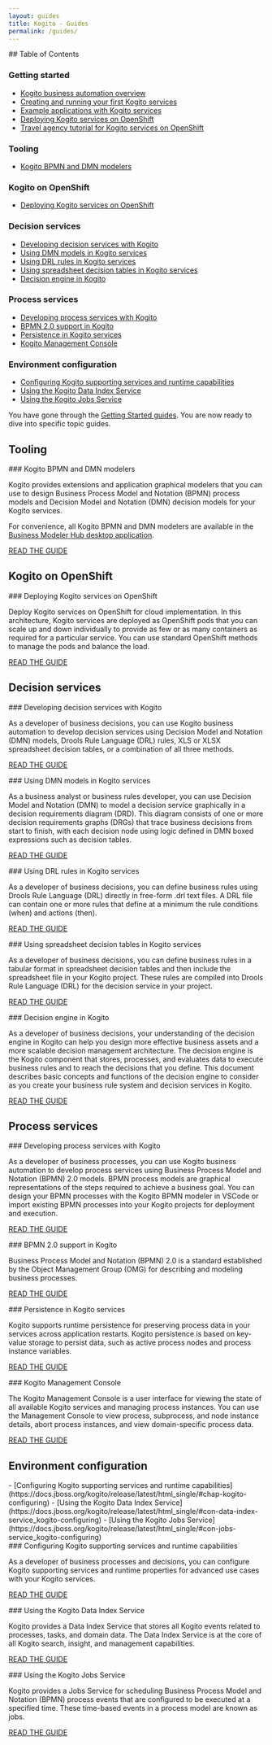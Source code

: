 ```yaml
---
layout: guides
title: Kogito - Guides
permalink: /guides/
---
```


<div class="grid__item width-4-12 hide-mobile toc" markdown="1">
## Table of Contents

### Getting started
 - [Kogito business automation overview](https://docs.jboss.org/kogito/release/latest/html_single/#con-kogito-automation_kogito-docs)
 - [Creating and running your first Kogito services](https://docs.jboss.org/kogito/release/latest/html_single/#chap-kogito-creating-running)
 - [Example applications with Kogito services](https://docs.jboss.org/kogito/release/latest/html_single/#ref-kogito-app-examples_kogito-creating-running)
 - [Deploying Kogito services on OpenShift](https://docs.jboss.org/kogito/release/latest/html_single/#chap-kogito-deploying-on-openshift)
 - [Travel agency tutorial for Kogito services on OpenShift](https://docs.jboss.org/kogito/release/latest/html_single/#con-kogito-travel-agency_kogito-deploying-on-openshift)

### Tooling
 - [Kogito BPMN and DMN modelers](https://docs.jboss.org/kogito/release/latest/html_single/#con-kogito-modelers_kogito-creating-running)

### Kogito on OpenShift
 - [Deploying Kogito services on OpenShift](https://docs.jboss.org/kogito/release/latest/html_single/#chap-kogito-deploying-on-openshift)

### Decision services
 - [Developing decision services with Kogito](https://docs.jboss.org/kogito/release/latest/html_single/#chap-kogito-developing-decision-services)
 - [Using DMN models in Kogito services](https://docs.jboss.org/kogito/release/latest/html_single/#_using_dmn_models_in_kogito_services)
 - [Using DRL rules in Kogito services](https://docs.jboss.org/kogito/release/latest/html_single/#_using_drl_rules_in_kogito_services)
 - [Using spreadsheet decision tables in Kogito services](https://docs.jboss.org/kogito/release/latest/html_single/#_using_spreadsheet_decision_tables_in_kogito_services)
 - [Decision engine in Kogito](https://docs.jboss.org/kogito/release/latest/html_single/#_decision_engine_in_kogito)

### Process services
 - [Developing process services with Kogito](https://docs.jboss.org/kogito/release/latest/html_single/#chap-kogito-developing-process-services)
 - [BPMN 2.0 support in Kogito](https://docs.jboss.org/kogito/release/latest/html_single/#con-bpmn_kogito-developing-process-services)
 - [Persistence in Kogito services](https://docs.jboss.org/kogito/release/latest/html_single/#con-persistence_kogito-developing-process-services)
 - [Kogito Management Console](https://docs.jboss.org/kogito/release/latest/html_single/#con-management-console_kogito-developing-process-services)

### Environment configuration
 - [Configuring Kogito supporting services and runtime capabilities](https://docs.jboss.org/kogito/release/latest/html_single/#chap-kogito-configuring)
 - [Using the Kogito Data Index Service](https://docs.jboss.org/kogito/release/latest/html_single/#con-data-index-service_kogito-configuring)
 - [Using the Kogito Jobs Service](https://docs.jboss.org/kogito/release/latest/html_single/#con-jobs-service_kogito-configuring)

</div>
<div class="grid__item width-8-12 width-12-12-m gs-content">

You have gone through the <a href="{{site.baseurl}}/get-started">Getting Started guides</a>. You are now ready to dive into specific topic guides.

<h2 id="Tooling">Tooling</h2>

<div class="guide-item" markdown="1">
### Kogito BPMN and DMN modelers

Kogito provides extensions and application graphical modelers that you can use to design Business Process Model and Notation (BPMN) process models and Decision Model and Notation (DMN) decision models for your Kogito services.

For convenience, all Kogito BPMN and DMN modelers are available in the [Business Modeler Hub desktop application](https://docs.jboss.org/kogito/release/latest/html_single/#proc-kogito-modelers_kogito-creating-running).

<a href="https://docs.jboss.org/kogito/release/latest/html_single/#con-kogito-modelers_kogito-creating-running" class="button-cta secondary">READ THE GUIDE</a>
</div>

<h2 id="Kogito_on_OpenShift">Kogito on OpenShift</h2>

<div class="guide-item" markdown="1">
### Deploying Kogito services on OpenShift

Deploy Kogito services on OpenShift for cloud implementation. In this architecture, Kogito services are deployed as OpenShift pods that you can scale up and down individually to provide as few or as many containers as required for a particular service. You can use standard OpenShift methods to manage the pods and balance the load.

<a href="https://docs.jboss.org/kogito/release/latest/html_single/#chap-kogito-deploying-on-openshift" class="button-cta secondary">READ THE GUIDE</a>
</div>

<h2 id="Decision_services">Decision services</h2>

<div class="guide-item" markdown="1">
### Developing decision services with Kogito

As a developer of business decisions, you can use Kogito business automation to develop decision services using Decision Model and Notation (DMN) models, Drools Rule Language (DRL) rules, XLS or XLSX spreadsheet decision tables, or a combination of all three methods.

<a href="https://docs.jboss.org/kogito/release/latest/html_single/#chap-kogito-developing-decision-services" class="button-cta secondary">READ THE GUIDE</a>
</div>

<div class="guide-item" markdown="1">
### Using DMN models in Kogito services

As a business analyst or business rules developer, you can use Decision Model and Notation (DMN) to model a decision service graphically in a decision requirements diagram (DRD). This diagram consists of one or more decision requirements graphs (DRGs) that trace business decisions from start to finish, with each decision node using logic defined in DMN boxed expressions such as decision tables.

<a href="https://docs.jboss.org/kogito/release/latest/html_single/#_using_dmn_models_in_kogito_services" class="button-cta secondary">READ THE GUIDE</a>
</div>

<div class="guide-item" markdown="1">
### Using DRL rules in Kogito services

As a developer of business decisions, you can define business rules using Drools Rule Language (DRL) directly in free-form .drl text files. A DRL file can contain one or more rules that define at a minimum the rule conditions (when) and actions (then).

<a href="https://docs.jboss.org/kogito/release/latest/html_single/#_using_drl_rules_in_kogito_services" class="button-cta secondary">READ THE GUIDE</a>
</div>

<div class="guide-item" markdown="1">
### Using spreadsheet decision tables in Kogito services

As a developer of business decisions, you can define business rules in a tabular format in spreadsheet decision tables and then include the spreadsheet file in your Kogito project. These rules are compiled into Drools Rule Language (DRL) for the decision service in your project.

<a href="https://docs.jboss.org/kogito/release/latest/html_single/#_using_spreadsheet_decision_tables_in_kogito_services" class="button-cta secondary">READ THE GUIDE</a>
</div>

<div class="guide-item" markdown="1">
### Decision engine in Kogito

As a developer of business decisions, your understanding of the decision engine in Kogito can help you design more effective business assets and a more scalable decision management architecture. The decision engine is the Kogito component that stores, processes, and evaluates data to execute business rules and to reach the decisions that you define. This document describes basic concepts and functions of the decision engine to consider as you create your business rule system and decision services in Kogito.

<a href="https://docs.jboss.org/kogito/release/latest/html_single/#_decision_engine_in_kogito" class="button-cta secondary">READ THE GUIDE    </a>
</div>

<h2 id="Process_services">Process services</h2>

<div class="guide-item" markdown="1">
### Developing process services with Kogito

As a developer of business processes, you can use Kogito business automation to develop process services using Business Process Model and Notation (BPMN) 2.0 models. BPMN process models are graphical representations of the steps required to achieve a business goal. You can design your BPMN processes with the Kogito BPMN modeler in VSCode or import existing BPMN processes into your Kogito projects for deployment and execution.

<a href="https://docs.jboss.org/kogito/release/latest/html_single/#chap-kogito-developing-process-services" class="button-cta secondary">READ THE GUIDE</a>
</div>

<div class="guide-item" markdown="1">
### BPMN 2.0 support in Kogito

Business Process Model and Notation (BPMN) 2.0 is a standard established by the Object Management Group (OMG) for describing and modeling business processes.

<a href="https://docs.jboss.org/kogito/release/latest/html_single/#con-bpmn_kogito-developing-process-services" class="button-cta secondary">READ THE GUIDE</a>
</div>

<div class="guide-item" markdown="1">
### Persistence in Kogito services

Kogito supports runtime persistence for preserving process data in your services across application restarts. Kogito persistence is based on key-value storage to persist data, such as active process nodes and process instance variables.

<a href="https://docs.jboss.org/kogito/release/latest/html_single/#con-persistence_kogito-developing-process-services" class="button-cta secondary">READ THE GUIDE</a>
</div>

<div class="guide-item" markdown="1">
### Kogito Management Console

The Kogito Management Console is a user interface for viewing the state of all available Kogito services and managing process instances. You can use the Management Console to view process, subprocess, and node instance details, abort process instances, and view domain-specific process data.

<a href="https://docs.jboss.org/kogito/release/latest/html_single/#con-management-console_kogito-developing-process-services" class="button-cta secondary">READ THE GUIDE</a>
</div>

<h2 id="Environment_configuration">Environment configuration</h2>
 - [Configuring Kogito supporting services and runtime capabilities](https://docs.jboss.org/kogito/release/latest/html_single/#chap-kogito-configuring)
 - [Using the Kogito Data Index Service](https://docs.jboss.org/kogito/release/latest/html_single/#con-data-index-service_kogito-configuring)
 - [Using the Kogito Jobs Service](https://docs.jboss.org/kogito/release/latest/html_single/#con-jobs-service_kogito-configuring)

<div class="guide-item" markdown="1">
### Configuring Kogito supporting services and runtime capabilities

As a developer of business processes and decisions, you can configure Kogito supporting services and runtime properties for advanced use cases with your Kogito services.

<a href="https://docs.jboss.org/kogito/release/latest/html_single/#chap-kogito-configuring" class="button-cta secondary">READ THE GUIDE</a>
</div>

<div class="guide-item" markdown="1">
### Using the Kogito Data Index Service

Kogito provides a Data Index Service that stores all Kogito events related to processes, tasks, and domain data. The Data Index Service is at the core of all Kogito search, insight, and management capabilities.

<a href="https://docs.jboss.org/kogito/release/latest/html_single/#con-data-index-service_kogito-configuring" class="button-cta secondary">READ THE GUIDE</a>
</div>

<div class="guide-item" markdown="1">
### Using the Kogito Jobs Service

Kogito provides a Jobs Service for scheduling Business Process Model and Notation (BPMN) process events that are configured to be executed at a specified time. These time-based events in a process model are known as jobs.

<a href="https://docs.jboss.org/kogito/release/latest/html_single/#con-jobs-service_kogito-configuring" class="button-cta secondary">READ THE GUIDE</a>
</div>

</div>
